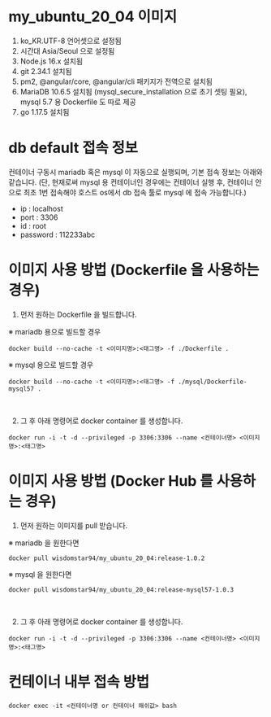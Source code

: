 #
# my_ubuntu_20_04 이미지
1. ko_KR.UTF-8 언어셋으로 설정됨
2. 시간대 Asia/Seoul 으로 설정됨
3. Node.js 16.x 설치됨
4. git 2.34.1 설치됨
5. pm2, @angular/core, @angular/cli 패키지가 전역으로 설치됨
6. MariaDB 10.6.5 설치됨 (mysql_secure_installation 으로 초기 셋팅 필요), mysql 5.7 용 Dockerfile 도 따로 제공
7. go 1.17.5 설치됨

#

# db default 접속 정보
컨테이너 구동시 mariadb 혹은 mysql 이 자동으로 실행되며, 기본 접속 정보는 아래와 같습니다.
(단, 현재로써 mysql 용 컨테이너인 경우에는 컨테이너 실행 후, 컨테이너 안으로 최초 1번 접속해야 호스트 os에서 db 접속 툴로 mysql 에 접속 가능합니다.)
- ip : localhost
- port : 3306
- id : root
- password : 112233abc

# 

# 이미지 사용 방법 (Dockerfile 을 사용하는 경우)

1. 먼저 원하는 Dockerfile 을 빌드합니다.

※ mariadb 용으로 빌드할 경우<br />
```
docker build --no-cache -t <이미지명>:<태그명> -f ./Dockerfile .
```
※ mysql 용으로 빌드할 경우<br />
```
docker build --no-cache -t <이미지명>:<태그명> -f ./mysql/Dockerfile-mysql57 .
```
<br />

2. 그 후 아래 명령어로 docker container 를 생성합니다. <br />

```
docker run -i -t -d --privileged -p 3306:3306 --name <컨테이너명> <이미지명>:<태그명>
```

#

# 이미지 사용 방법 (Docker Hub 를 사용하는 경우)

1. 먼저 원하는 이미지를 pull 받습니다.

※ mariadb 을 원한다면<br />
```
docker pull wisdomstar94/my_ubuntu_20_04:release-1.0.2
```
※ mysql 을 원한다면<br />
```
docker pull wisdomstar94/my_ubuntu_20_04:release-mysql57-1.0.3
```
<br />

2. 그 후 아래 명령어로 docker container 를 생성합니다. <br />

```
docker run -i -t -d --privileged -p 3306:3306 --name <컨테이너명> <이미지명>:<태그명>
```

# 컨테이너 내부 접속 방법

```
docker exec -it <컨테이너명 or 컨테이너 해쉬값> bash
```